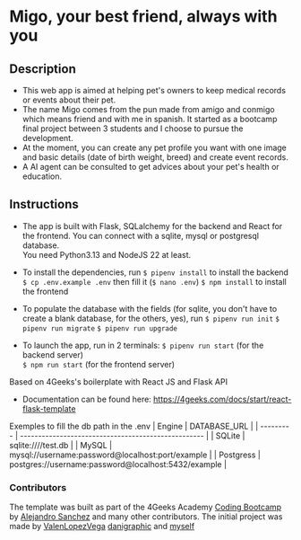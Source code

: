 # Migo, your best friend, always with you

## Description
- This web app is aimed at helping pet's owners to keep medical records or events about their pet.
- The name Migo comes from the pun made from amigo and conmigo which means friend and with me in spanish.
  It started as a bootcamp final project between 3 students and I choose to pursue the development.  
- At the moment, you can create any pet profile you want with one image and basic details (date of birth weight, breed) and create event records.
- A AI agent can be consulted to get advices about your pet's health or education.

## Instructions

- The app is built with Flask, SQLalchemy for the backend and React for the frontend.
  You can connect with a sqlite, mysql or postgresql database.  
  You need Python3.13 and NodeJS 22 at least.
  
- To install the dependencies, run
  `$ pipenv install` to install the backend
  `$ cp .env.example .env` then fill it (`$ nano .env`) 
  `$ npm install` to install the frontend
- To populate the database with the fields (for sqlite, you don't have to create a blank database, for the others, yes), run
  `$ pipenv run init`
  `$ pipenv run migrate` 
  `$ pipenv run upgrade` 
- To launch the app, run in 2 terminals:
  `$ pipenv run start` (for the backend server)  
  `$ npm run start` (for the frontend server)


Based on 4Geeks's boilerplate with React JS and Flask API

- Documentation can be found here: https://4geeks.com/docs/start/react-flask-template

Exemples to fill the db path in the .env
| Engine    | DATABASE_URL                                        |
| --------- | --------------------------------------------------- |
| SQLite    | sqlite:////test.db                                  |
| MySQL     | mysql://username:password@localhost:port/example    |
| Postgress | postgres://username:password@localhost:5432/example |


### Contributors

The template was built as part of the 4Geeks Academy [Coding Bootcamp](https://4geeksacademy.com/us/coding-bootcamp) by [Alejandro Sanchez](https://twitter.com/alesanchezr) and many other contributors.
The initial project was made by [ValenLopezVega](https://github.com/ValenLopezVega) [danigraphic](https://github.com/danigraphic) and [myself](https://github.com/elebar15)
